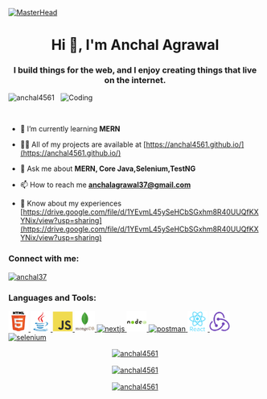 [![MasterHead](https://as1.ftcdn.net/v2/jpg/03/00/64/46/1000_F_300644686_uORUSDUT4HByc6xI8q6DidmTYEoViW4T.jpg)](https://anchal4561.github.io/)
<h1 align="center">Hi 👋, I'm Anchal Agrawal</h1>
<h3 align="center">I build things for the web, and I enjoy creating things that live on the internet.</h3>
<img align="right" alt="Coding" width="400" src="https://camo.githubusercontent.com/044d219b987b706f28dabd9346ee8d0ee48d0dc36bb914c85786d40dd151dba4/68747470733a2f2f6d656469612e67697068792e636f6d2f6d656469612f4c3152317476493973766b495777705659722f67697068792e676966"/>


<p align="left"> <img src="https://komarev.com/ghpvc/?username=anchal4561&label=Profile%20views&color=0e75b6&style=flat" alt="anchal4561" /> </p>

<p align="left"> <a href="https://twitter.com/" target="blank"><img src="https://img.shields.io/twitter/follow/?logo=twitter&style=for-the-badge" alt="" /></a> </p>

- 🌱 I’m currently learning **MERN**

- 👨‍💻 All of my projects are available at [https://anchal4561.github.io/](https://anchal4561.github.io/)

- 💬 Ask me about **MERN, Core Java,Selenium,TestNG**

- 📫 How to reach me **anchalagrawal37@gmail.com**

- 📄 Know about my experiences [https://drive.google.com/file/d/1YEvmL45ySeHCbSGxhm8R40UUQfKXYNix/view?usp=sharing](https://drive.google.com/file/d/1YEvmL45ySeHCbSGxhm8R40UUQfKXYNix/view?usp=sharing)

<h3 align="left">Connect with me:</h3>
<p align="left">
<a href="https://linkedin.com/in/anchal37" target="blank"><img align="center" src="https://raw.githubusercontent.com/rahuldkjain/github-profile-readme-generator/master/src/images/icons/Social/linked-in-alt.svg" alt="anchal37" height="30" width="40" /></a>
</p>

<h3 align="left">Languages and Tools:</h3>
<p align="left" padding="4px"> <a href="https://www.w3.org/html/" target="_blank" rel="noreferrer"> <img src="https://raw.githubusercontent.com/devicons/devicon/master/icons/html5/html5-original-wordmark.svg" alt="html5" width="40" height="40"/> </a> <a href="https://www.java.com" target="_blank" rel="noreferrer"> <img src="https://raw.githubusercontent.com/devicons/devicon/master/icons/java/java-original.svg" alt="java" width="40" height="40"/> </a> <a href="https://developer.mozilla.org/en-US/docs/Web/JavaScript" target="_blank" rel="noreferrer"> <img src="https://raw.githubusercontent.com/devicons/devicon/master/icons/javascript/javascript-original.svg" alt="javascript" width="40" height="40"/> </a> <a href="https://www.mongodb.com/" target="_blank" rel="noreferrer"> <img src="https://raw.githubusercontent.com/devicons/devicon/master/icons/mongodb/mongodb-original-wordmark.svg" alt="mongodb" width="40" height="40"/> </a> <a href="https://nextjs.org/" target="_blank" rel="noreferrer"> <img src="https://cdn.worldvectorlogo.com/logos/nextjs-2.svg" alt="nextjs" width="40" height="40"/> </a> <a href="https://nodejs.org" target="_blank" rel="noreferrer"> <img src="https://raw.githubusercontent.com/devicons/devicon/master/icons/nodejs/nodejs-original-wordmark.svg" alt="nodejs" width="40" height="40"/> </a> <a href="https://postman.com" target="_blank" rel="noreferrer"> <img src="https://www.vectorlogo.zone/logos/getpostman/getpostman-icon.svg" alt="postman" width="40" height="40"/> </a> <a href="https://reactjs.org/" target="_blank" rel="noreferrer"> <img src="https://raw.githubusercontent.com/devicons/devicon/master/icons/react/react-original-wordmark.svg" alt="react" width="40" height="40"/> </a> <a href="https://redux.js.org" target="_blank" rel="noreferrer"> <img src="https://raw.githubusercontent.com/devicons/devicon/master/icons/redux/redux-original.svg" alt="redux" width="40" height="40"/> </a> <a href="https://www.selenium.dev" target="_blank" rel="noreferrer"> <img src="https://raw.githubusercontent.com/detain/svg-logos/780f25886640cef088af994181646db2f6b1a3f8/svg/selenium-logo.svg" alt="selenium" width="40" height="40"/> </p>

<p align="center"><img align="center" src="https://github-readme-stats.vercel.app/api/top-langs?username=anchal4561&show_icons=true&locale=en&layout=compact" alt="anchal4561" /></p>

<p align="center"><img align="center" src="https://github-readme-stats.vercel.app/api?username=anchal4561&show_icons=true&locale=en" alt="anchal4561" /></p>

<p align="center"><img align="center" src="https://github-readme-streak-stats.herokuapp.com/?user=anchal4561&" alt="anchal4561" /></p>
